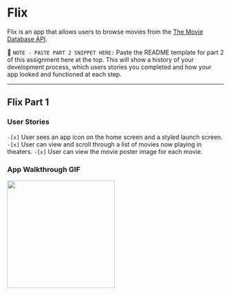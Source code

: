 # Flix

Flix is an app that allows users to browse movies from the [The Movie Database API](http://docs.themoviedb.apiary.io/#).

📝 `NOTE - PASTE PART 2 SNIPPET HERE:` Paste the README template for part 2 of this assignment here at the top. This will show a history of your development process, which users stories you completed and how your app looked and functioned at each step.

---

## Flix Part 1

### User Stories

`-[x]`  User sees an app icon on the home screen and a styled launch screen.
`-[x]`  User can view and scroll through a list of movies now playing in theaters.
`-[x]`  User can view the movie poster image for each movie.



### App Walkthrough GIF


<img src="http://g.recordit.co/K47uMTRPV8.gif" width=250><br>

